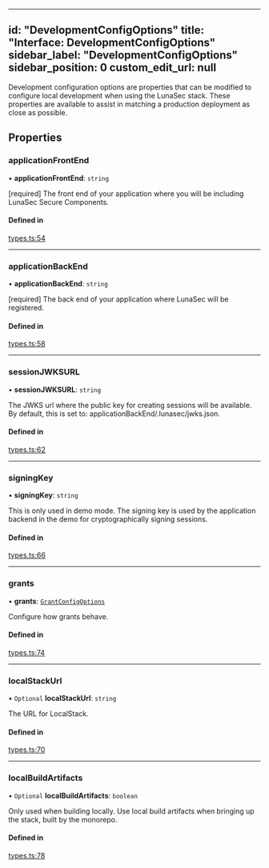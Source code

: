 <!--
  ~ Copyright by LunaSec (owned by Refinery Labs, Inc)
  ~
  ~ Licensed under the Creative Commons Attribution-ShareAlike 4.0 International
  ~ (the "License"); you may not use this file except in compliance with the
  ~ License. You may obtain a copy of the License at
  ~
  ~ https://creativecommons.org/licenses/by-sa/4.0/legalcode
  ~
  ~ See the License for the specific language governing permissions and
  ~ limitations under the License.
  ~
-->
---
id: "DevelopmentConfigOptions"
title: "Interface: DevelopmentConfigOptions"
sidebar_label: "DevelopmentConfigOptions"
sidebar_position: 0
custom_edit_url: null
---

Development configuration options are properties that can be modified to configure local development
when using the LunaSec stack. These properties are available to assist in matching a production
deployment as close as possible.

## Properties

### applicationFrontEnd

• **applicationFrontEnd**: `string`

[required] The front end of your application where you will be including LunaSec Secure Components.

#### Defined in

[types.ts:54](https://github.com/refinery-labs/lunasec-monorepo/blob/91280853/js/sdks/packages/cli/src/config/types.ts#L54)

___

### applicationBackEnd

• **applicationBackEnd**: `string`

[required] The back end of your application where LunaSec will be registered.

#### Defined in

[types.ts:58](https://github.com/refinery-labs/lunasec-monorepo/blob/91280853/js/sdks/packages/cli/src/config/types.ts#L58)

___

### sessionJWKSURL

• **sessionJWKSURL**: `string`

The JWKS url where the public key for creating sessions will be available. By default, this is set to: applicationBackEnd/.lunasec/jwks.json.

#### Defined in

[types.ts:62](https://github.com/refinery-labs/lunasec-monorepo/blob/91280853/js/sdks/packages/cli/src/config/types.ts#L62)

___

### signingKey

• **signingKey**: `string`

This is only used in demo mode. The signing key is used by the application backend in the demo for cryptographically signing sessions.

#### Defined in

[types.ts:66](https://github.com/refinery-labs/lunasec-monorepo/blob/91280853/js/sdks/packages/cli/src/config/types.ts#L66)

___

### grants

• **grants**: [`GrantConfigOptions`](GrantConfigOptions.md)

Configure how grants behave.

#### Defined in

[types.ts:74](https://github.com/refinery-labs/lunasec-monorepo/blob/91280853/js/sdks/packages/cli/src/config/types.ts#L74)

___

### localStackUrl

• `Optional` **localStackUrl**: `string`

The URL for LocalStack.

#### Defined in

[types.ts:70](https://github.com/refinery-labs/lunasec-monorepo/blob/91280853/js/sdks/packages/cli/src/config/types.ts#L70)

___

### localBuildArtifacts

• `Optional` **localBuildArtifacts**: `boolean`

Only used when building locally. Use local build artifacts when bringing up the stack, built by the monorepo.

#### Defined in

[types.ts:78](https://github.com/refinery-labs/lunasec-monorepo/blob/91280853/js/sdks/packages/cli/src/config/types.ts#L78)
